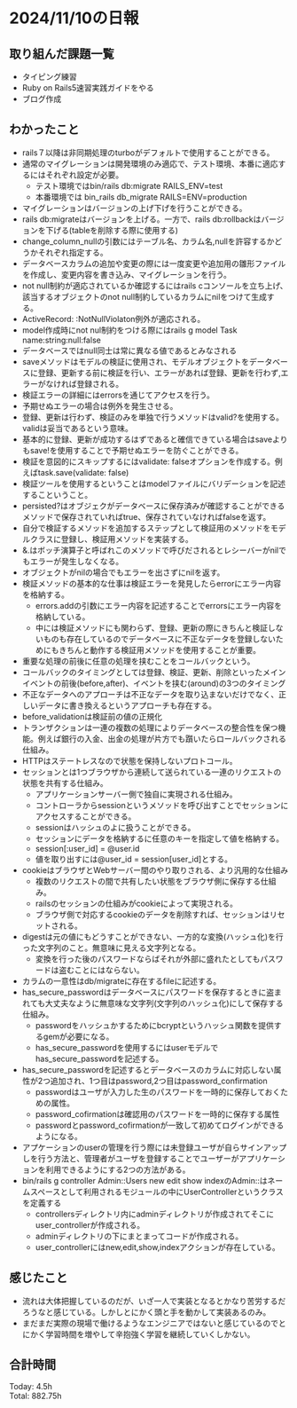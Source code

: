 # 2024/11/10の日報
## 取り組んだ課題一覧
* タイピング練習
* Ruby on Rails5速習実践ガイドをやる
* ブログ作成
## わかったこと
* rails７以降は非同期処理のturboがデフォルトで使用することができる。
* 通常のマイグレーションは開発環境のみ適応で、テスト環境、本番に適応するにはそれぞれ設定が必要。
  *  テスト環境ではbin/rails db:migrate RAILS_ENV=test
  *  本番環境では bin_rails db_migrate RAILS=ENV=production
*  マイグレーションはバージョンの上げ下げを行うことができる。
  *  rails db:migrateはバージョンを上げる。一方で、rails db:rollbackはバージョンを下げる(tableを削除する際に使用する)
*   change_column_nullの引数にはテーブル名、カラム名,nullを許容するかどうかそれぞれ指定する。
*   データベースカラムの追加や変更の際には一度変更や追加用の雛形ファイルを作成し、変更内容を書き込み、マイグレーションを行う。
*   not null制約が適応されているか確認するにはrails cコンソールを立ち上げ、該当するオブジェクトのnot null制約しているカラムにnilをつけて生成する。
  *  ActiveRecord: :NotNullViolaton例外が適応される。
  *  model作成時にnot nul制約をつける際にはrails g model Task name:string:null:false
  *  データベースではnull同士は常に異なる値であるとみなされる
*  saveメソッドはモデルの検証に使用され、モデルオブジェクトをデータベースに登録、更新する前に検証を行い、エラーがあれば登録、更新を行わず,エラーがなければ登録される。
  *  検証エラーの詳細にはerrorsを通じてアクセスを行う。
  *  予期せぬエラーの場合は例外を発生させる。
  *  登録、更新は行わず、検証のみを単独で行うメソッドはvalid?を使用する。validは妥当であるという意味。
  *  基本的に登録、更新が成功するはずであると確信できている場合はsaveよりもsave!を使用することで予期せぬエラーを防ぐことができる。
*  検証を意図的にスキップするにはvalidate: falseオプションを作成する。例えばtask.save(validate: false)
*  検証ツールを使用するということはmodelファイルにバリデーションを記述するこということ。
*  persisted?はオブジェクがデータベースに保存済みが確認することができるメソッドで保存されていればtrue、保存されていなければfalseを返す。
*  自分で検証するメソッドを追加するステップとして検証用のメソッドをモデルクラスに登録し、検証用メソッドを実装する。
*  &.はボッチ演算子と呼ばれこのメソッドで呼びだされるとレシーバーがnilでもエラーが発生しなくなる。
  * オブジェクトがnilの場合でもエラーを出さずにnilを返す。
* 検証メソッドの基本的な仕事は検証エラーを発見したらerrorにエラー内容を格納する。
  * errors.addの引数にエラー内容を記述することでerrorsにエラー内容を格納している。
  * 中には検証メソッドにも関わらず、登録、更新の際にきちんと検証しないものも存在しているのでデータベースに不正なデータを登録しないためにもきちんと動作する検証用メソッドを使用することが重要。
* 重要な処理の前後に任意の処理を挟むことをコールバックという。
* コールバックのタイミングとしては登録、検証、更新、削除といったメインイベントの前後(before,after)、イベントを挟む(around)の3つのタイミング
* 不正なデータへのアプローチは不正なデータを取り込まないだけでなく、正しいデータに書き換えるというアプローチも存在する。
* before_validationは検証前の値の正規化
* トランザクションは一連の複数の処理によりデータベースの整合性を保つ機能。例えば銀行の入金、出金の処理が片方でも躓いたらロールバックされる仕組み。
* HTTPはステートレスなので状態を保持しないプロトコール。
* セッションとは1つブラウザから連続して送られている一連のリクエストの状態を共有する仕組み。
  * アプリケーションサーバー側で独自に実現される仕組み。 
  * コントローラからsessionというメソッドを呼び出すことでセッションにアクセスすることができる。
  * sessionはハッシュのよに扱うことができる。
  * セッションにデータを格納するに任意のキーを指定して値を格納する。
  * session[:user_id] = @user.id
  * 値を取り出すには@user_id = session[user_id]とする。
* cookieはブラウザとWebサーバー間のやり取りされる、より汎用的な仕組み
  * 複数のリクエストの間で共有したい状態をブラウザ側に保存する仕組み。
  * railsのセッションの仕組みがcookieによって実現される。
  * ブラウザ側で対応するcookieのデータを削除すれば、セッションはリセットされる。
* digestは元の値にもどうすことができない、一方的な変換(ハッシュ化)を行った文字列のこと。無意味に見える文字列となる。
  * 変換を行った後のパスワードならばそれが外部に盛れたとしてもパスワードは盗むことにはならない。
* カラムの一意性はdb/migrateに存在するfileに記述する。
* has_secure_passwordはデータベースにパスワードを保存するときに盗まれても大丈夫なように無意味な文字列(文字列のハッシュ化)にして保存する仕組み。
  * passwordをハッシュかするためにbcryptというハッシュ関数を提供するgemが必要になる。
  * has_secure_passwordを使用するにはuserモデルでhas_secure_passwordを記述する。
* has_secure_passwordを記述するとデータベースのカラムに対応しない属性が2つ追加され、1つ目はpassword,2つ目はpassword_confirmation
  * passwordはユーザが入力した生のパスワードを一時的に保存しておくための属性。
  * password_cofirmationは確認用のパスワードを一時的に保存する属性
  * passwordとpassword_cofirmationが一致して初めてログインができるようになる。
* アプケーションのuserの管理を行う際には未登録ユーザが自らサインアップしを行う方法と、管理者がユーザを登録することでユーザーがアプリケーションを利用できるようにする2つの方法がある。
* bin/rails g controller Admin::Users new edit show indexのAdmin::はネームスペースとして利用されるモジュールの中にUserControllerというクラスを定義する
  * controllersディレクトリ内にadminディレクトリが作成されてそこにuser_controllerが作成される。   
  * adminディレクトリの下にまとまってコードが作成される。
  * user_controllerにはnew,edit,show,indexアクションが存在している。                    
## 感じたこと
* 流れは大体把握しているのだが、いざ一人で実装となるとかなり苦労するだろうなと感じている。しかしとにかく頭と手を動かして実装あるのみ。
* まだまだ実際の現場で働けるようなエンジニアではないと感じているのでとにかく学習時間を増やして辛抱強く学習を継続していくしかない。
## 合計時間  
Today: 4.5h<br>
Total: 882.75h
